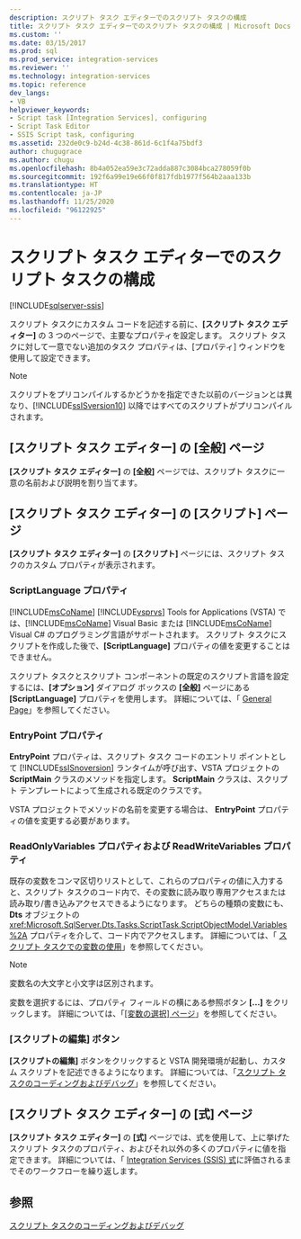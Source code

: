 ```yaml
---
description: スクリプト タスク エディターでのスクリプト タスクの構成
title: スクリプト タスク エディターでのスクリプト タスクの構成 | Microsoft Docs
ms.custom: ''
ms.date: 03/15/2017
ms.prod: sql
ms.prod_service: integration-services
ms.reviewer: ''
ms.technology: integration-services
ms.topic: reference
dev_langs:
- VB
helpviewer_keywords:
- Script task [Integration Services], configuring
- Script Task Editor
- SSIS Script task, configuring
ms.assetid: 232de0c9-b24d-4c38-861d-6c1f4a75bdf3
author: chugugrace
ms.author: chugu
ms.openlocfilehash: 8b4a052ea59e3c72adda887c3084bca278059f0b
ms.sourcegitcommit: 192f6a99e19e66f0f817fdb1977f564b2aaa133b
ms.translationtype: HT
ms.contentlocale: ja-JP
ms.lasthandoff: 11/25/2020
ms.locfileid: "96122925"
---
```

# <a name="configuring-the-script-task-in-the-script-task-editor"></a>スクリプト タスク エディターでのスクリプト タスクの構成

[!INCLUDE[sqlserver-ssis](../../../includes/applies-to-version/sqlserver-ssis.md)]


  スクリプト タスクにカスタム コードを記述する前に、**[スクリプト タスク エディター]** の 3 つのページで、主要なプロパティを設定します。 スクリプト タスクに対して一意でない追加のタスク プロパティは、[プロパティ] ウィンドウを使用して設定できます。  
  
> [!NOTE]  
>  スクリプトをプリコンパイルするかどうかを指定できた以前のバージョンとは異なり、[!INCLUDE[ssISversion10](../../../includes/ssisversion10-md.md)] 以降ではすべてのスクリプトがプリコンパイルされます。  
  
## <a name="general-page-of-the-script-task-editor"></a>[スクリプト タスク エディター] の [全般] ページ  
 **[スクリプト タスク エディター]** の **[全般]** ページでは、スクリプト タスクに一意の名前および説明を割り当てます。  
  
## <a name="script-page-of-the-script-task-editor"></a>[スクリプト タスク エディター] の [スクリプト] ページ  
 **[スクリプト タスク エディター]** の **[スクリプト]** ページには、スクリプト タスクのカスタム プロパティが表示されます。  
  
### <a name="scriptlanguage-property"></a>ScriptLanguage プロパティ  
 [!INCLUDE[msCoName](../../../includes/msconame-md.md)] [!INCLUDE[vsprvs](../../../includes/vsprvs-md.md)] Tools for Applications (VSTA) では、[!INCLUDE[msCoName](../../../includes/msconame-md.md)] Visual Basic または [!INCLUDE[msCoName](../../../includes/msconame-md.md)] Visual C# のプログラミング言語がサポートされます。 スクリプト タスクにスクリプトを作成した後で、**[ScriptLanguage]** プロパティの値を変更することはできません。  
  
 スクリプト タスクとスクリプト コンポーネントの既定のスクリプト言語を設定するには、**[オプション]** ダイアログ ボックスの **[全般]** ページにある **[ScriptLanguage]** プロパティを使用します。 詳細については、「 [General Page](../../general-page-of-integration-services-designers-options.md)」を参照してください。  
  
### <a name="entrypoint-property"></a>EntryPoint プロパティ  
 **EntryPoint** プロパティは、スクリプト タスク コードのエントリ ポイントとして [!INCLUDE[ssISnoversion](../../../includes/ssisnoversion-md.md)] ランタイムが呼び出す、VSTA プロジェクトの **ScriptMain** クラスのメソッドを指定します。 **ScriptMain** クラスは、スクリプト テンプレートによって生成される既定のクラスです。  
  
 VSTA プロジェクトでメソッドの名前を変更する場合は、 **EntryPoint** プロパティの値を変更する必要があります。  
  
### <a name="readonlyvariables-and-readwritevariables-properties"></a>ReadOnlyVariables プロパティおよび ReadWriteVariables プロパティ  
 既存の変数をコンマ区切りリストとして、これらのプロパティの値に入力すると、スクリプト タスクのコード内で、その変数に読み取り専用アクセスまたは読み取り/書き込みアクセスできるようになります。 どちらの種類の変数にも、**Dts** オブジェクトの <xref:Microsoft.SqlServer.Dts.Tasks.ScriptTask.ScriptObjectModel.Variables%2A> プロパティを介して、コード内でアクセスします。 詳細については、「 [スクリプト タスクでの変数の使用](../../../integration-services/extending-packages-scripting/task/using-variables-in-the-script-task.md)」を参照してください。  
  
> [!NOTE]  
>  変数名の大文字と小文字は区別されます。  
  
 変数を選択するには、プロパティ フィールドの横にある参照ボタン **[...]** をクリックします。 詳細については、「[[変数の選択] ページ](../../../integration-services/control-flow/select-variables-page.md)」を参照してください。  
  
### <a name="edit-script-button"></a>[スクリプトの編集] ボタン  
 **[スクリプトの編集]** ボタンをクリックすると VSTA 開発環境が起動し、カスタム スクリプトを記述できるようになります。 詳細については、「[スクリプト タスクのコーディングおよびデバッグ](../../../integration-services/extending-packages-scripting/task/coding-and-debugging-the-script-task.md)」を参照してください。  
  
## <a name="expressions-page-of-the-script-task-editor"></a>[スクリプト タスク エディター] の [式] ページ  
 **[スクリプト タスク エディター]** の **[式]** ページでは、式を使用して、上に挙げたスクリプト タスクのプロパティ、およびそれ以外の多くのプロパティに値を指定できます。 詳細については、「 [Integration Services (SSIS) 式](../../../integration-services/expressions/integration-services-ssis-expressions.md)に評価されるまでそのワークフローを繰り返します。  
  
## <a name="see-also"></a>参照  
 [スクリプト タスクのコーディングおよびデバッグ](../../../integration-services/extending-packages-scripting/task/coding-and-debugging-the-script-task.md)  
  
  
